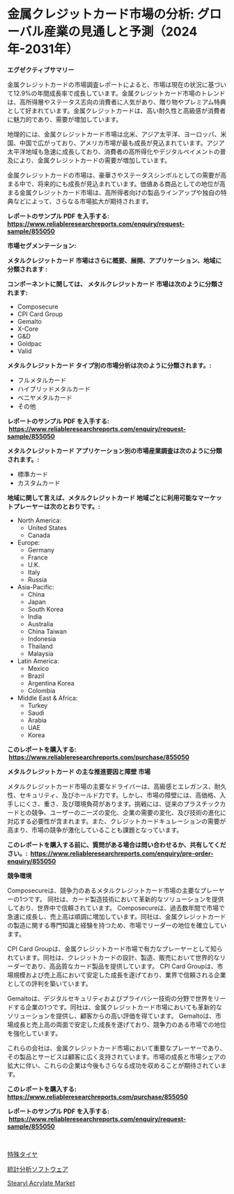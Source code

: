 <p><h1>金属クレジットカード市場の分析: グローバル産業の見通しと予測（2024年-2031年）</h1></p><p><strong>エグゼクティブサマリー</strong></p>
<p><p>金属クレジットカードの市場調査レポートによると、市場は現在の状況に基づいて12.9%の年間成長率で成長しています。金属クレジットカード市場のトレンドは、高所得層やステータス志向の消費者に人気があり、贈り物やプレミアム特典として好まれています。金属クレジットカードは、高い耐久性と高級感が消費者に魅力的であり、需要が増加しています。</p><p>地理的には、金属クレジットカード市場は北米、アジア太平洋、ヨーロッパ、米国、中国で広がっており、アメリカ市場が最も成長が見込まれています。アジア太平洋地域も急速に成長しており、消費者の高所得化やデジタルペイメントの普及により、金属クレジットカードの需要が増加しています。</p><p>金属クレジットカードの市場は、豪華さやステータスシンボルとしての需要が高まる中で、将来的にも成長が見込まれています。価値ある商品としての地位が高まる金属クレジットカード市場は、高所得者向けの製品ラインアップや独自の特典などによって、さらなる市場拡大が期待されます。</p></p>
<p><strong>レポートのサンプル PDF を入手する: <a href="https://www.reliableresearchreports.com/enquiry/request-sample/855050">https://www.reliableresearchreports.com/enquiry/request-sample/855050</a></strong></p>
<p><strong>市場セグメンテーション:</strong></p>
<p><strong> メタルクレジットカード 市場はさらに概要、展開、アプリケーション、地域に分類されます :</strong></p>
<p><strong>コンポーネントに関しては、 メタルクレジットカード 市場は次のように分類されます: &nbsp;</strong></p>
<p><ul><li>Composecure</li><li>CPI Card Group</li><li>Gemalto</li><li>X-Core</li><li>G&D</li><li>Goldpac</li><li>Valid</li></ul></p>
<p><strong> メタルクレジットカード タイプ別の市場分析は次のように分類されます。:</strong></p>
<p><ul><li>フルメタルカード</li><li>ハイブリッドメタルカード</li><li>ベニヤメタルカード</li><li>その他</li></ul></p>
<p><strong>レポートのサンプル PDF を入手する: &nbsp;<a href="https://www.reliableresearchreports.com/enquiry/request-sample/855050">https://www.reliableresearchreports.com/enquiry/request-sample/855050</a></strong></p>
<p><strong> メタルクレジットカード アプリケーション別の市場産業調査は次のように分類されます。:</strong></p>
<p><ul><li>標準カード</li><li>カスタムカード</li></ul></p>
<p><strong>地域に関して言えば、メタルクレジットカード 地域ごとに利用可能なマーケットプレーヤーは次のとおりです。:</strong></p>
<p><ul>
    <li>
        North America:
        <ul>
            <li>United States</li>
            <li>Canada</li>
        </ul>
    </li>
    <li>
        Europe:
        <ul>
            <li>Germany</li>
            <li>France</li>
            <li>U.K.</li>
            <li>Italy</li>
            <li>Russia</li>
        </ul>
    </li>
    <li>
        Asia-Pacific:
        <ul>
            <li>China</li>
            <li>Japan</li>
            <li>South Korea</li>
            <li>India</li>
            <li>Australia</li>
            <li>China Taiwan</li>
            <li>Indonesia</li>
            <li>Thailand</li>
            <li>Malaysia</li>
        </ul>
    </li>
    <li>
        Latin America:
        <ul>
            <li>Mexico</li>
            <li>Brazil</li>
            <li>Argentina Korea</li>
            <li>Colombia</li>
        </ul>
    </li>
    <li>
        Middle East & Africa:
        <ul>
            <li>Turkey</li>
            <li>Saudi</li>
            <li>Arabia</li>
            <li>UAE</li>
            <li>Korea</li>
        </ul>
    </li>
    </ul></p>
<p><strong>このレポートを購入する: &nbsp;<a href="https://www.reliableresearchreports.com/purchase/855050">https://www.reliableresearchreports.com/purchase/855050</a></strong></p>
<p><strong>メタルクレジットカード の主な推進要因と障壁 市場</strong></p>
<p><p>メタルクレジットカード市場の主要なドライバーは、高級感とエレガンス、耐久性、セキュリティ、及びホールド力です。しかし、市場の障壁には、高価格、入手しにくさ、重さ、及び環境負荷があります。挑戦には、従来のプラスチックカードとの競争、ユーザーのニーズの変化、企業の需要の変化、及び技術の進化に対応する必要性が含まれます。また、クレジットカードキュレーションの需要が高まり、市場の競争が激化していることも課題となっています。</p></p>
<p><strong>このレポートを購入する前に、質問がある場合は問い合わせるか、共有してください。:&nbsp; <a href="https://www.reliableresearchreports.com/enquiry/pre-order-enquiry/855050">https://www.reliableresearchreports.com/enquiry/pre-order-enquiry/855050</a></strong></p>
<p><strong>競争環境</strong></p>
<p><p>Composecureは、競争力のあるメタルクレジットカード市場の主要なプレーヤーの1つです。 同社は、カード製造技術において革新的なソリューションを提供しており、世界中で信頼されています。 Composecureは、過去数年間で市場で急速に成長し、売上高は順調に増加しています。同社は、金属クレジットカードの製造に関する専門知識と経験を持つため、市場でリーダーの地位を確立しています。</p><p>CPI Card Groupは、金属クレジットカード市場で有力なプレーヤーとして知られています。同社は、クレジットカードの設計、製造、販売において世界的なリーダーであり、高品質なカード製品を提供しています。 CPI Card Groupは、市場規模および売上高において安定した成長を遂げており、業界で信頼される企業としての評判を築いています。</p><p>Gemaltoは、デジタルセキュリティおよびプライバシー技術の分野で世界をリードする企業の1つです。同社は、金属クレジットカード市場においても革新的なソリューションを提供し、顧客からの高い評価を得ています。 Gemaltoは、市場成長と売上高の両面で安定した成長を遂げており、競争力のある市場での地位を強化しています。</p><p>これらの会社は、金属クレジットカード市場において重要なプレーヤーであり、その製品とサービスは顧客に広く支持されています。市場の成長と市場シェアの拡大に伴い、これらの企業は今後もさらなる成功を収めることが期待されています。</p></p>
<p><strong>このレポートを購入する: &nbsp; <a href="https://www.reliableresearchreports.com/purchase/855050">https://www.reliableresearchreports.com/purchase/855050</a></strong></p>
<p><strong>レポートのサンプル PDF を入手する: &nbsp;<a href="https://www.reliableresearchreports.com/enquiry/request-sample/855050">https://www.reliableresearchreports.com/enquiry/request-sample/855050</a></strong><strong></strong></p>
<p>&nbsp;</p>
<p><p><a href="https://github.com/laurenreichert/Market-Research-Report-List-1/blob/main/625750216932.md">特殊タイヤ</a></p><p><a href="https://github.com/RodHoppe07/Market-Research-Report-List-1/blob/main/656265316933.md">統計分析ソフトウェア</a></p><p><a href="https://metal-farmhouse-e95.notion.site/Stearyl-Acrylate-Market-Size-Focuses-on-Market-Dynamics-In-Depth-Analysis-and-Future-Projections-of-a43fb31478a3405388cc5ecc8a1958bb">Stearyl Acrylate Market</a></p></p>